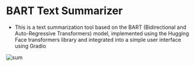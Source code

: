 # BART Text Summarizer

- This is a text summarization tool based on the BART (Bidirectional and Auto-Regressive Transformers) model, implemented using the Hugging Face transformers library and integrated into a simple user interface using Gradio









![sum](https://github.com/inayatph/Text-Summarizer/assets/164138014/9d660e9f-b2e7-440d-8784-be05ea769010)
